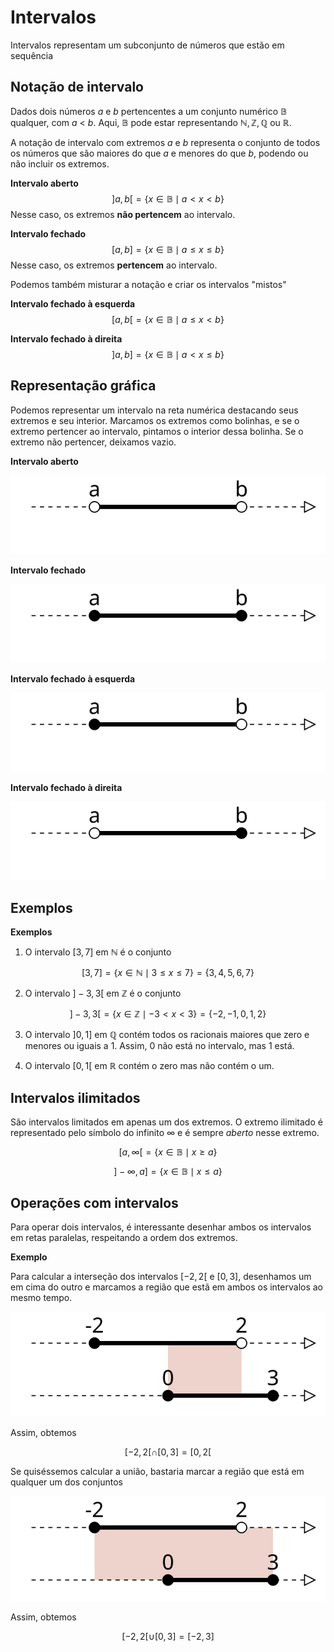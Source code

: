 # Intervalos

Intervalos representam um subconjunto de números que estão em sequência

## Notação de intervalo

Dados dois números $a$ e $b$ pertencentes a um conjunto numérico $\mathbb{B}$ qualquer, com $a$ < $b$. Aqui, $\mathbb{B}$ pode estar representando $\mathbb{N}, \mathbb{Z}, \mathbb{Q}$ ou $\mathbb{R}$.

A notação de intervalo com extremos $a$ e $b$ representa o conjunto de todos os números que são maiores do que $a$ e menores do que $b$, podendo ou não incluir os extremos. 

**Intervalo aberto** 
$$]a,b[  =  \{x\in\mathbb{B} \mid a < x < b\}$$
Nesse caso, os extremos **não pertencem** ao intervalo.

**Intervalo fechado** 
$$[a,b]  =  \{x\in\mathbb{B} \mid a \le x \le b\}$$
Nesse caso, os extremos **pertencem** ao intervalo.

Podemos também misturar a notação e criar os intervalos "mistos"

**Intervalo fechado à esquerda** 
$$[a,b[  =  \{x\in\mathbb{B} \mid a \le x < b\}$$

**Intervalo fechado à direita** 
$$]a,b]  =  \{x\in\mathbb{B} \mid a < x \le b\}$$

## Representação gráfica

Podemos representar um intervalo na reta numérica destacando seus extremos e seu interior. Marcamos os extremos como bolinhas, e se o extremo pertencer ao intervalo, pintamos o interior dessa bolinha. Se o extremo não pertencer, deixamos vazio. 

**Intervalo aberto**

![Intervalo aberto](./img/aula04-img01.svg)


**Intervalo fechado**

![Intervalo aberto](./img/aula04-img02.svg)


**Intervalo fechado à esquerda**

![Intervalo aberto](./img/aula04-img03.svg)


**Intervalo fechado à direita**

![Intervalo aberto](./img/aula04-img04.svg)

## Exemplos

**Exemplos**

1. O intervalo $[3,7]$ em $\mathbb{N}$ é o conjunto 

$$ [3,7] = \{x\in \mathbb{N} \mid 3\le x \le 7\} = \{3,4,5,6,7\} $$

2. O intervalo $]-3,3[$ em $\mathbb{Z}$ é o conjunto 

$$ ]-3,3[ = \{x\in \mathbb{Z} \mid -3 < x < 3\} = \{-2,-1,0,1,2\} $$

3. O intervalo $]0,1]$ em $\mathbb{Q}$ contém todos os racionais maiores que zero e menores ou iguais a 1. Assim, $0$ não está no intervalo, mas $1$ está. 

4. O intervalo $[0,1[$ em $\mathbb{R}$ contém o zero mas não contém o um.

## Intervalos ilimitados

São intervalos limitados em apenas um dos extremos. O extremo ilimitado é representado pelo símbolo do infinito $\infty$ e é sempre _aberto_ nesse extremo. 

$$[a,\infty[ = \{x\in\mathbb{B}\mid x \ge a \}$$

$$]-\infty,a] = \{x\in\mathbb{B}\mid x \le a \}$$

## Operações com intervalos

Para operar dois intervalos, é interessante desenhar ambos os intervalos em retas paralelas, respeitando a ordem dos extremos.

**Exemplo**

Para calcular a interseção dos intervalos $[-2,2[$ e $[0,3]$, desenhamos um em cima do outro e marcamos a região que estã em ambos os intervalos ao mesmo tempo. 

![Interseção de intervalos](./img/aula04-img05.svg)

Assim, obtemos

$$ [-2,2[\cap[0,3] = [0,2[$$

Se quiséssemos calcular a união, bastaria marcar a região que está em qualquer um dos conjuntos

![União de intervalos](./img/aula04-img06.svg)


Assim, obtemos

$$ [-2,2[\cup[0,3] = [-2,3]$$